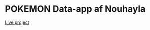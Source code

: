 # POKEMON Data-app af Nouhayla

[Live project](https://nouhayla-code.github.io/pokemon.app/ "Github Pages")
